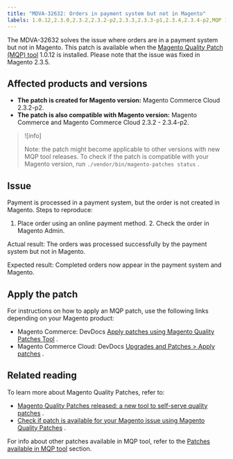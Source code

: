 ```yaml
---
title: "MDVA-32632: Orders in payment system but not in Magento"
labels: 1.0.12,2.3.0,2.3.2,2.3.2-p2,2.3.3,2.3.3-p1,2.3.4,2.3.4-p2,MQP 1.0.12,Magento Commerce,Magento Commerce Cloud,Magento Quality Patches,orders,payments,support tools
---
```


The MDVA-32632 solves the issue where orders are in a payment system but not in Magento. This patch is available when the [Magento Quality Patch (MQP) tool](https://support.magento.com/hc/en-us/articles/360047139492) 1.0.12 is installed. Please note that the issue was fixed in Magento 2.3.5.

## Affected products and versions

* **The patch is created for Magento version:** Magento Commerce Cloud 2.3.2-p2.
* **The patch is also compatible with Magento version:** Magento Commerce and Magento Commerce Cloud 2.3.2 - 2.3.4-p2.

>![info]
>
>Note: the patch might become applicable to other versions with new MQP tool releases. To check if the patch is compatible with your Magento version, run `./vendor/bin/magento-patches status` .

## Issue

Payment is processed in a payment system, but the order is not created in Magento. <span class="wysiwyg-underline">Steps to reproduce:</span> 

1. Place order using an online payment method. 2. Check the order in Magento Admin.

 <span class="wysiwyg-underline">Actual result:</span> The orders was processed successfully by the payment system but not in Magento.

 <span class="wysiwyg-underline">Expected result:</span> Completed orders now appear in the payment system and Magento.

## Apply the patch

For instructions on how to apply an MQP patch, use the following links depending on your Magento product:

* Magento Commerce: DevDocs [Apply patches using Magento Quality Patches Tool](https://devdocs.magento.com/guides/v2.4/comp-mgr/patching/mqp.html) .
* Magento Commerce Cloud: DevDocs [Upgrades and Patches > Apply patches](https://devdocs.magento.com/cloud/project/project-patch.html) .

## Related reading

To learn more about Magento Quality Patches, refer to:

* [Magento Quality Patches released: a new tool to self-serve quality patches](https://support.magento.com/hc/en-us/articles/360047139492) .
* [Check if patch is available for your Magento issue using Magento Quality Patches](https://support.magento.com/hc/en-us/articles/360047125252) .

For info about other patches available in MQP tool, refer to the [Patches available in MQP tool](https://support.magento.com/hc/en-us/sections/360010506631-Patches-available-in-MQP-tool-) section.